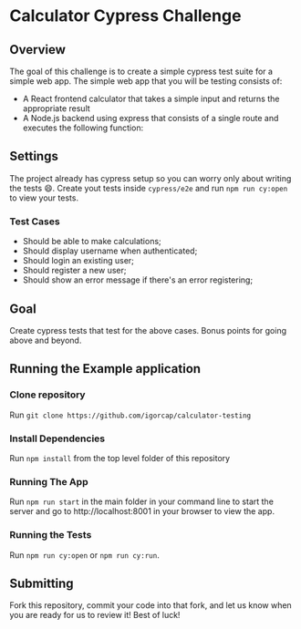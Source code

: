 # Calculator Cypress Challenge

## Overview

The goal of this challenge is to create a simple cypress test suite for a simple web app. The simple web app that you will be testing consists of:

  - A React frontend calculator that takes a simple input and returns the appropriate result
  - A Node.js backend using express that consists of a single route and executes the following function:

## Settings

The project already has cypress setup so you can worry only about writing the tests :smile:. Create yout tests inside `cypress/e2e` and run `npm run cy:open` to view your tests.

### Test Cases

  - Should be able to make calculations;
  - Should display username when authenticated;
  - Should login an existing user;
  - Should register a new user;
  - Should show an error message if there's an error registering;

## Goal

Create cypress tests that test for the above cases. Bonus points for going above and beyond.

## Running the Example application

### Clone repository
Run `git clone https://github.com/igorcap/calculator-testing`

### Install Dependencies
Run `npm install` from the top level folder of this repository

### Running The App
Run `npm run start` in the main folder in your command line to start the server and go to http://localhost:8001 in your browser to view the app.

### Running the Tests

Run `npm run cy:open` or `npm run cy:run`.

## Submitting
Fork this repository, commit your code into that fork, and let us know when you are ready for us to review it! Best of luck!
